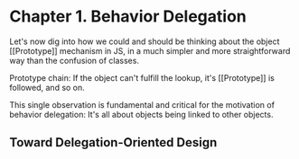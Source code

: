 # Chapter 1. Behavior Delegation

Let's now dig into how we could and should be thinking about the object [[Prototype]] mechanism in JS, in a much simpler and more straightforward way than the confusion of classes.

Prototype chain: If the object can't fulfill the lookup, it's [[Prototype]] is followed, and so on.

This single observation is fundamental and critical for the motivation of behavior delegation: It's all about objects being linked to other objects.

## Toward Delegation-Oriented Design


